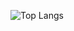 






![Top Langs](https://github-readme-stats.vercel.app/api/top-langs/?username=ris345&theme=dark&layout=pie)


